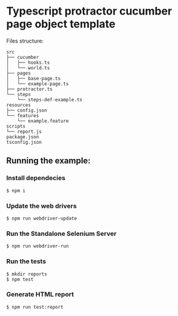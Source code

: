 # Typescript protractor cucumber page object template

Files structure:

    src
    ├── cucumber
    │   ├── hooks.ts
    │   └── world.ts
    ├── pages
    │   ├── base-page.ts
    │   └── example-page.ts
    ├── protractor.ts
    └── steps
        └── steps-def-example.ts
    resources
    ├── config.json
    └── features
        └── example.feature
    scripts
    └── report.js
    package.json
    tsconfig.json

## Running the example:

### Install dependecies

    $ npm i

### Update the web drivers

    $ npm run webdriver-update

### Run the Standalone Selenium Server

    $ npm run webdriver-run
    
### Run the tests

    $ mkdir reports
    $ npm test

### Generate HTML report

    $ npm run test:report